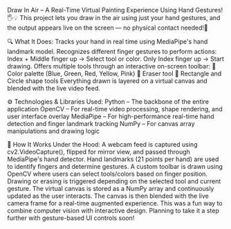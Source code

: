 Draw In Air – A Real-Time Virtual Painting Experience Using Hand Gestures! 🖐💡
This project lets you draw in the air using just your hand gestures, and the output appears live on the screen — no physical contact needed!🚀

🔍 What It Does:
Tracks your hand in real time using MediaPipe's hand landmark model.
Recognizes different finger gestures to perform actions:
Index + Middle finger up → Select tool or color.
Only Index finger up → Start drawing.
Offers multiple tools through an interactive on-screen toolbar:
🎨 Color palette (Blue, Green, Red, Yellow, Pink)
🧽 Eraser tool
📏 Rectangle and Circle shape tools
Everything drawn is layered on a virtual canvas and blended with the live video feed.

⚙️ Technologies & Libraries Used:
Python – The backbone of the entire application
OpenCV – For real-time video processing, shape rendering, and user interface overlay
MediaPipe – For high-performance real-time hand detection and finger landmark tracking
NumPy – For canvas array manipulations and drawing logic

🧠 How It Works Under the Hood:
A webcam feed is captured using cv2.VideoCapture(), flipped for mirror view, and passed through MediaPipe's hand detector.
Hand landmarks (21 points per hand) are used to identify fingers and determine gestures.
A custom toolbar is drawn using OpenCV where users can select tools/colors based on finger position.
Drawing or erasing is triggered depending on the selected tool and current gesture.
The virtual canvas is stored as a NumPy array and continuously updated as the user interacts.
The canvas is then blended with the live camera frame for a real-time augmented experience.
This was a fun way to combine computer vision with interactive design. Planning to take it a step further with gesture-based UI controls soon!
